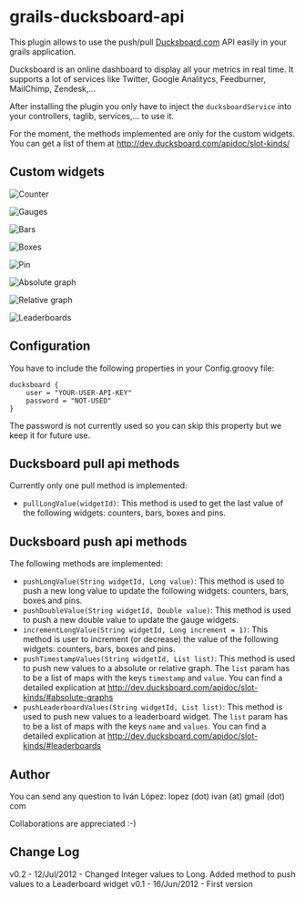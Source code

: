grails-ducksboard-api
=====================

This plugin allows to use the push/pull [Ducksboard.com](http://www.ducksboard.com) API easily in your grails application.

Ducksboard is an online dashboard to display all your metrics in real time. It supports a lot of services like Twitter, Google Analitycs, Feedburner, MailChimp, Zendesk,...

After installing the plugin you only have to inject the `ducksboardService` into your controllers, taglib, services,... to use it.

For the moment, the methods implemented are only for the custom widgets. You can get a list of them at http://dev.ducksboard.com/apidoc/slot-kinds/

Custom widgets
--------------
![Counter](http://dev.ducksboard.com/apidoc/_images/counter.png)

![Gauges](http://dev.ducksboard.com/apidoc/_images/gauge2.png)

![Bars](http://dev.ducksboard.com/apidoc/_images/bars.png)

![Boxes](http://dev.ducksboard.com/apidoc/_images/boxes.png)

![Pin](http://dev.ducksboard.com/apidoc/_images/pins.png)

![Absolute graph](http://dev.ducksboard.com/apidoc/_images/absolute_graph3.png)

![Relative graph](http://dev.ducksboard.com/apidoc/_images/relative_graph3.png)

![Leaderboards](http://dev.ducksboard.com/apidoc/_images/leaderboard.png)

Configuration
-------------

You have to include the following properties in your Config.groovy file:

    ducksboard {
        user = "YOUR-USER-API-KEY"
        password = "NOT-USED"
    }

The password is not currently used so you can skip this property but we keep it for future use.


Ducksboard pull api methods
---------------------------

Currently only one pull method is implemented:
* `pullLongValue(widgetId)`: This method is used to get the last value of the following widgets: counters, bars, boxes and pins.


Ducksboard push api methods
---------------------------

The following methods are implemented:
* `pushLongValue(String widgetId, Long value)`: This method is used to push a new long value to update the following widgets: counters, bars, boxes and pins.
* `pushDoubleValue(String widgetId, Double value)`: This method is used to push a new double value to update the gauge widgets.
* `incrementLongValue(String widgetId, Long increment = 1)`: This method is user to increment (or decrease) the value of the following widgets: counters, bars, boxes and pins.
* `pushTimestampValues(String widgetId, List list)`: This method is used to push new values to a absolute or relative graph. The `list` param has to be a list of maps with the keys `timestamp` and `value`. You can find a detailed explication at http://dev.ducksboard.com/apidoc/slot-kinds/#absolute-graphs
* `pushLeaderboardValues(String widgetId, List list)`: This method is used to push new values to a leaderboard widget. The `list` param has to be a list of maps with the keys `name` and `values`. You can find a detailed explication at http://dev.ducksboard.com/apidoc/slot-kinds/#leaderboards  


Author
------

You can send any question to Iván López: lopez (dot) ivan (at) gmail (dot) com

Collaborations are appreciated :-)


Change Log
----------  

v0.2 - 12/Jul/2012 - Changed Integer values to Long.
                     Added method to push values to a Leaderboard widget 
v0.1 - 16/Jun/2012 - First version